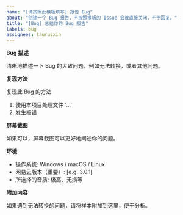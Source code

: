 ```yaml
---
name: "[请按照此模板填写] 报告 Bug"
about: "创建一个 Bug 报告，不按照模板的 Issue 会被直接关闭，不予回复。"
title: "[Bug] 总结你的 Bug 报告"
labels: bug
assignees: taurusxin
---
```


**Bug 描述**

清晰地描述一下 Bug 的大致问题，例如无法转换，或者其他问题。

**复现方法**

复现此 Bug 的方法

1. 使用本项目处理文件 '...'
2. 发生报错

**屏幕截图**

如果可以，屏幕截图可以更好地阐述你的问题。

**环境**

- 操作系统: Windows / macOS / Linux
- 网易云版本（重要）: [e.g. 3.0.1]
- 所选择的音质: 极高、无损等

**附加内容**

如果遇到无法转换的问题，请将样本附加到这里，便于分析。
